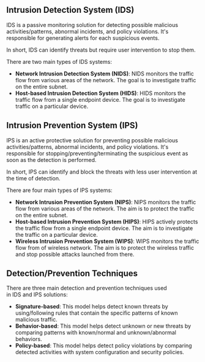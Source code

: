 ## Intrusion Detection System (IDS)
IDS is a passive monitoring solution for detecting possible malicious activities/patterns, abnormal incidents, and policy violations. It's responsible for generating alerts for each suspicious events.

In short, IDS can identify threats but require user intervention to stop them.

There are two main types of IDS systems:
- **Network Intrusion Detection System (NIDS)**: NIDS monitors the traffic flow from various areas of the network. The goal is to investigate traffic on the entire subnet.
- **Host-based Intrusion Detection System (HIDS)**: HIDS monitors the traffic flow from a single endpoint device. The goal is to investigate traffic on a particular device.
## Intrusion Prevention System (IPS)
IPS is an active protective solution for preventing possible malicious activities/patterns, abnormal incidents, and policy violations. It's responsible for stopping/preventing/terminating the suspicious event as soon as the detection is performed.

In short, IPS can identify and block the threats with less user intervention at the time of detection.

There are four main types of IPS systems:
- **Network Intrusion Prevention System (NIPS)**: NIPS monitors the traffic flow from various areas of the network. The aim is to protect the traffic on the entire subnet.
- **Host-based Intrusion Prevention System (HIPS)**: HIPS actively protects the traffic flow from a single endpoint device. The aim is to investigate the traffic on a particular device.
- **Wireless Intrusion Prevention System (WIPS)**: WIPS monitors the traffic flow from of wireless network. The aim is to protect the wireless traffic and stop possible attacks launched from there.
## Detection/Prevention Techniques
 There are three main detection and prevention techniques used in IDS and IPS solutions:
 - **Signature-based**: This model helps detect known threats by using/following rules that contain the specific patterns of known malicious traffic.
 - **Behavior-based**: This model helps detect unknown or new threats by comparing patterns with known/normal and unknown/abnormal behaviors.
 - **Policy-based**: This model helps detect policy violations by comparing detected activities with system configuration and security policies.